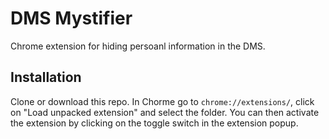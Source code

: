 # DMS Mystifier

Chrome extension for hiding persoanl information in the DMS.

## Installation

Clone or download this repo. In Chorme go to `chrome://extensions/`, click on "Load unpacked extension" and select the folder. You can then activate the extension by clicking on the toggle switch in the extension popup.